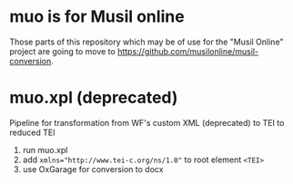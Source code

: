 muo is for Musil online
=============================

Those parts of this repository which may be of use for the "Musil Online" project are going to move to https://github.com/musilonline/musil-conversion.

# muo.xpl (deprecated)
Pipeline for transformation from WF's custom XML (deprecated) to TEI to reduced TEI

1. run muo.xpl
2. add `xmlns="http://www.tei-c.org/ns/1.0"` to root element `<TEI>`
3. use OxGarage for conversion to docx